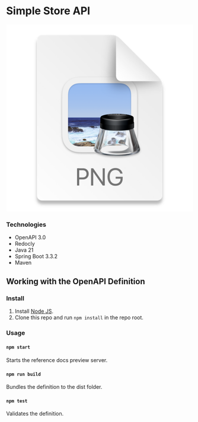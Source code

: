 # Simple Store API
![img.png](img.png)

### Technologies
- OpenAPI 3.0
- Redocly
- Java 21
- Spring Boot 3.3.2
- Maven


## Working with the OpenAPI Definition

### Install

1. Install [Node JS](https://nodejs.org/).
2. Clone this repo and run `npm install` in the repo root.

### Usage

#### `npm start`
Starts the reference docs preview server.

#### `npm run build`
Bundles the definition to the dist folder.

#### `npm test`
Validates the definition.


